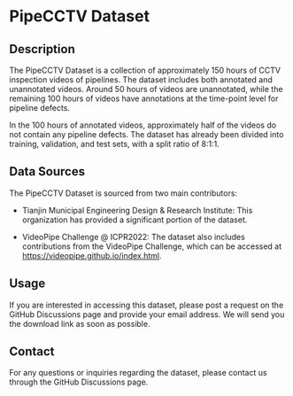 # PipeCCTV Dataset

## Description

The PipeCCTV Dataset is a collection of approximately 150 hours of CCTV inspection videos of pipelines. The dataset includes both annotated and unannotated videos. Around 50 hours of videos are unannotated, while the remaining 100 hours of videos have annotations at the time-point level for pipeline defects.

In the 100 hours of annotated videos, approximately half of the videos do not contain any pipeline defects. The dataset has already been divided into training, validation, and test sets, with a split ratio of 8:1:1.

## Data Sources

The PipeCCTV Dataset is sourced from two main contributors:

- Tianjin Municipal Engineering Design & Research Institute: This organization has provided a significant portion of the dataset.

- VideoPipe Challenge @ ICPR2022: The dataset also includes contributions from the VideoPipe Challenge, which can be accessed at https://videopipe.github.io/index.html.

## Usage

If you are interested in accessing this dataset, please post a request on the GitHub Discussions page and provide your email address. We will send you the download link as soon as possible.

## Contact

For any questions or inquiries regarding the dataset, please contact us through the GitHub Discussions page.
